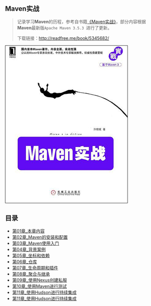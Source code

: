 ## Maven实战

> 记录学习**Maven**的历程，参考自书籍[《Maven实战》](https://book.douban.com/subject/5345682/)，部分内容根据**Maven**最新版`Apache Maven 3.5.3 `进行了更新。
>
> 下载链接：<http://readfree.me/book/5345682/>

![img](assets/s4524240.jpg)

## 目录

+ [第01章_本章内容](第01章_本章内容.md )
+ [第02章_Maven的安装和配置](第02章_Maven的安装和配置.md )
+ [第03章_Maven使用入门](第03章_Maven使用入门.md )
+ [第04章_背景案例](第04章_背景案例.md )
+ [第05章_坐标和依赖](第05章_坐标和依赖.md)
+ [第06章_仓库](第06章_仓库.md )
+ [第07章_生命周期和插件](第07章_生命周期和插件.md)
+ [第08章_聚合与继承](第08章_聚合与继承.md)
+ [第09章_使用Nexus创建私服](第09章_使用Nexus创建私服.md)
+ [第10章_使用Maven进行测试](第10章_使用Maven进行测试.md)
+ [第11章_使用Hudson进行持续集成](第11章_使用Hudson进行持续集成.md)
+ [第11章_使用Hudson进行持续集成](第11章_使用Hudson进行持续集成.md)

